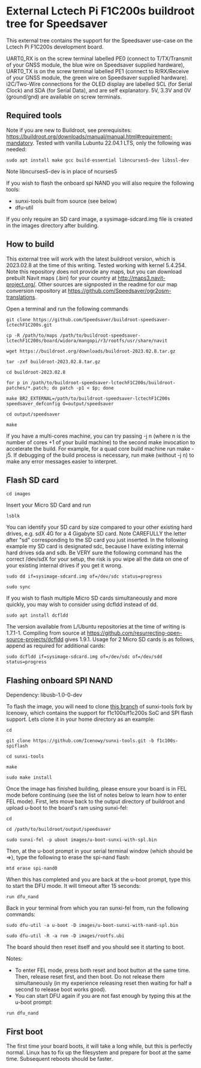 # External Lctech Pi F1C200s buildroot tree for Speedsaver #

This external tree contains the support for the Speedsaver use-case on the Lctech Pi F1C200s development board.

UART0_RX is on the screw terminal labelled PE0 (connect to T/TX/Transmit of your GNSS module, the blue wire on Speedsaver supplied hardware), UART0_TX is on the screw terminal labelled PE1 (connect to R/RX/Receive of your GNSS module, the green wire on Speedsaver supplied hardware). i2C/Two-Wire connections for the OLED display are labelled SCL (for Serial Clock) and SDA (for Serial Data), and are self explanatory. 5V, 3.3V and 0V (ground/gnd) are available on screw terminals.

## Required tools ##

Note if you are new to Buildroot, see prerequisites: https://buildroot.org/downloads/manual/manual.html#requirement-mandatory. Tested with vanilla Lubuntu 22.04.1 LTS, only the following was needed:
```
sudo apt install make gcc build-essential libncurses5-dev libssl-dev
```
Note libncurses5-dev is in place of ncurses5

If you wish to flash the onboard spi NAND you will also require the following tools:
* sunxi-tools built from source (see below)
* dfu-util

If you only require an SD card image, a sysimage-sdcard.img file is created in the images directory after building.

## How to build ##

This external tree will work with the latest buildroot version, which is 2023.02.8 at the time of this writing. Tested working with kernel 5.4.254. Note this repository does not provide any maps, but you can download prebuilt Navit maps (.bin) for your country at http://maps3.navit-project.org/. Other sources are signposted in the readme for our map conversion repository at https://github.com/Speedsaver/ogr2osm-translations.

Open a terminal and run the following commands

```
git clone https://github.com/Speedsaver/buildroot-speedsaver-lctechF1C200s.git
```
```
cp -R /path/to/maps /path/to/buildroot-speedsaver-lctechF1C200s/board/widora/mangopi/r3/rootfs/usr/share/navit
```
```
wget https://buildroot.org/downloads/buildroot-2023.02.8.tar.gz
```
```
tar -zxf buildroot-2023.02.8.tar.gz
```
```
cd buildroot-2023.02.8
```
```
for p in /path/to/buildroot-speedsaver-lctechF1C200s/buildroot-patches/*.patch; do patch -p1 < $p; done
```
```
make BR2_EXTERNAL=/path/to/buildroot-speedsaver-lctechF1C200s speedsaver_defconfig O=output/speedsaver
```
```
cd output/speedsaver
```
```
make
```

If you have a multi-cores machine, you can try passing -j n (where n is the number of cores +1 of your build machine) to the second make invocation to accelerate the build. For example, for a quad core build machine run make -j5. If debugging of the build process is necessary, run make (without -j n) to make any error messages easier to interpret.

## Flash SD card ##

```
cd images
```
Insert your Micro SD Card and run 
```
lsblk
```
You can identify your SD card by size compared to your other existing hard drives, e.g. sdX 4G for a 4 Gigabyte SD card. Note CAREFULLY the letter after "sd" corresponding to the SD card you just inserted. In the following example my SD card is designated sdc, because I have existing internal hard drives sda and sdb. Be VERY sure the following command has the correct /dev/sdX for your setup, the risk is you wipe all the data on one of your existing internal drives if you get it wrong.
```
sudo dd if=sysimage-sdcard.img of=/dev/sdc status=progress
```
```
sudo sync
```
If you wish to flash multiple Micro SD cards simultaneously and more quickly, you may wish to consider using dcfldd instead of dd.
```
sudo apt install dcfldd
````
The version available from L/Ubuntu repositories at the time of writing is 1.7.1-1. Compiling from source at https://github.com/resurrecting-open-source-projects/dcfldd gives 1.9.1. Usage for 2 Micro SD cards is as follows, append as required for additional cards:
```
sudo dcfldd if=sysimage-sdcard.img of=/dev/sdc of=/dev/sdd status=progress
```

## Flashing onboard SPI NAND ##

Dependency: libusb-1.0-0-dev


To flash the image, you will need to clone [this branch](https://github.com/Icenowy/sunxi-tools/tree/f1c100s-spiflash) of sunxi-tools fork by Icenowy, which contains the support for f1c100s/f1c200s SoC and SPI flash support. Lets clone it in your home directory as an example:
```
cd

git clone https://github.com/Icenowy/sunxi-tools.git -b f1c100s-spiflash

cd sunxi-tools

make

sudo make install
```

Once the image has finished building, please ensure your board is in FEL mode before continuing (see the list of notes below to learn how to enter FEL mode). First, lets move back to the output directory of buildroot and upload u-boot to the board's ram using sunxi-fel:
```
cd

cd /path/to/buildroot/output/speedsaver

sudo sunxi-fel -p uboot images/u-boot-sunxi-with-spl.bin
```

Then, at the u-boot prompt in your serial terminal window (which should be =>), type the following to erase the spi-nand flash:
```
mtd erase spi-nand0
```

When this has completed and you are back at the u-boot prompt, type this to start the DFU mode. It will timeout after 15 seconds:
```
run dfu_nand
```

Back in your terminal from which you ran sunxi-fel from, run the following commands:
```
sudo dfu-util -a u-boot -D images/u-boot-sunxi-with-nand-spl.bin

sudo dfu-util -R -a rom -D images/rootfs.ubi
```

The board should then reset itself and you should see it starting to boot.

Notes:

* To enter FEL mode, press both reset and boot button at the same time. Then, release reset first, and then boot. Do not release them simultaneously (in my experience releasing reset then waiting for half a second to release boot works good).
* You can start DFU again if you are not fast enough by typing this at the u-boot prompt:
```
run dfu_nand
```

## First boot ##

The first time your board boots, it will take a long while, but this is perfectly normal. Linux has to fix up the filesystem and prepare for boot at the same time. Subsequent reboots should be faster.
